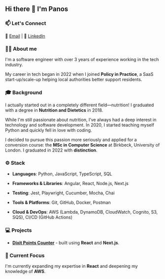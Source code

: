 ## Hi there 👋 I'm Panos

### 📫 Let's Connect

📧 [Email](mailto:panayiotisprovias@gmail.com) | 💼 [LinkedIn](https://www.linkedin.com/in/panagiotis-provias-299464156/)

### 👨🏻 About me
I'm a software engineer with over 3 years of experience working in the tech industry.

My career in tech began in 2022 when I joined **Policy in Practice**, a SaaS start-up/scale-up helping local authorities better support residents.


### 🎓 Background

I actually started out in a completely different field—nutrition! I graduated with a degree in **Nutrition and Dietetics** in 2018.

While I'm still passionate about nutrition, I’ve always had a deep interest in technology and software development. In 2020, I started teaching myself Python and quickly fell in love with coding.

I decided to pursue this passion more seriously and applied for a conversion course: the **MSc in Computer Science** at Birkbeck, University of London. I graduated in 2022 with **distinction**.

### ⚙️ Stack

- **Languages**: Python, JavaScript, TypeScript, SQL

- **Frameworks & Libraries**: Angular, React, Node.js, Next.js

- **Testing**: Jest, Playwright, Cucumber, Mocha, Chai

- **Tools & Platforms**: Git, GitHub, Docker, Postman

- **Cloud & DevOps**: AWS (Lambda, DynamoDB, CloudWatch, Cognito, S3, SQS), CI/CD (GitHub Actions)

### 💻 Projects

- **[Dixit Points Counter](https://dixit-scoreboard-two.vercel.app)** - built using **React** and **Next.js**.

### 🌱 Current Focus

I'm currently expanding my expertise in **React** and deepening my knowledge of **AWS**.

